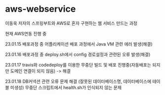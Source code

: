 # aws-webservice

이동욱 저자의 스프링부트와 AWS로 혼자 구현하는 웹 서비스 만드는 과정

현재 AWS연동 진행 중 

23.01.15 배포과정 중 어플리케이션 배포 과정에서 Java VM 관련 에러 발생(해결)

23.01.16 배포과정 중 deploy.sh에서 config 경로설정과 관련된 오류 발생(해결)

23.01.17 travis와 codedeploy를 이용한 무중단 빌드 및 배포 진행중(자동배포는 되지만 도메인 연결이 되지 않음) -> 해결

23.01.18 DB커넥션 관련 오류 문제 해결 (잘못된 데이터베이스명, 데이터베이스에 테이블 미생성)
         무중단 스크립트에서 health.sh가 인식되지 않는 문제